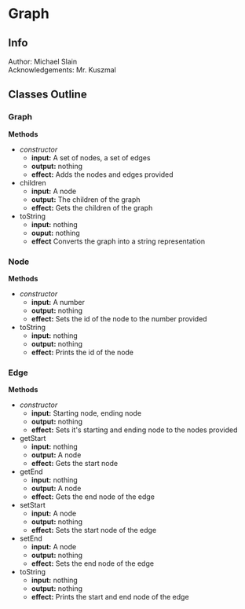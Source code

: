# Graph

## Info

Author: Michael Slain <br>
Acknowledgements: Mr. Kuszmal

## Classes Outline

### Graph

**Methods**

-   _constructor_
    -   **input:** A set of nodes, a set of edges
    -   **output:** nothing
    -   **effect:** Adds the nodes and edges provided
-   children
    -   **input:** A node
    -   **output:** The children of the graph
    -   **effect:** Gets the children of the graph
-   toString
    -   **input:** nothing
    -   **ouput:** nothing
    -   **effect** Converts the graph into a string representation

### Node

**Methods**

-   _constructor_
    -   **input:** A number
    -   **output:** nothing
    -   **effect:** Sets the id of the node to the number provided
-   toString
    -   **input:** nothing
    -   **output:** nothing
    -   **effect:** Prints the id of the node

### Edge

**Methods**

-   _constructor_
    -   **input:** Starting node, ending node
    -   **output:** nothing
    -   **effect:** Sets it's starting and ending node to the nodes
        provided
-   getStart
    -   **input:** nothing
    -   **output:** A node
    -   **effect:** Gets the start node
-   getEnd
    -   **input:** nothing
    -   **output:** A node
    -   **effect:** Gets the end node of the edge
-   setStart
    -   **input:** A node
    -   **output:** nothing
    -   **effect:** Sets the start node of the edge
-   setEnd
    -   **input:** A node
    -   **output:** nothing
    -   **effect:** Sets the end node of the edge
-   toString
    -   **input:** nothing
    -   **output:** nothing
    -   **effect:** Prints the start and end node of the edge
